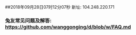 ##2018年09月28日07时12分07秒 新址: 104.248.220.171
### 兔友常见问题及解答: https://github.com/wanggonging/d/blob/w/FAQ.md
